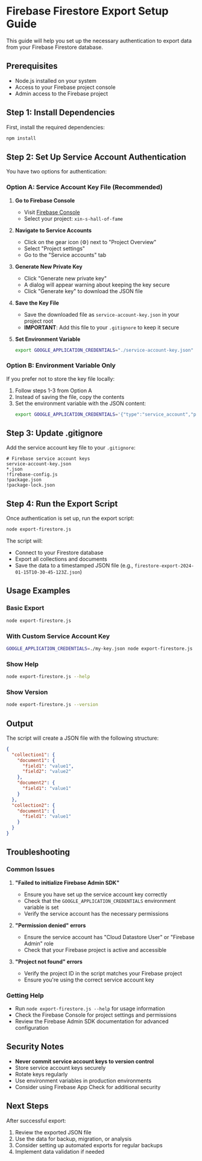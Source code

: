 # Firebase Firestore Export Setup Guide

This guide will help you set up the necessary authentication to export data from your Firebase Firestore database.

## Prerequisites

- Node.js installed on your system
- Access to your Firebase project console
- Admin access to the Firebase project

## Step 1: Install Dependencies

First, install the required dependencies:

```bash
npm install
```

## Step 2: Set Up Service Account Authentication

You have two options for authentication:

### Option A: Service Account Key File (Recommended)

1. **Go to Firebase Console**
   - Visit [Firebase Console](https://console.firebase.google.com/)
   - Select your project: `xin-s-hall-of-fame`

2. **Navigate to Service Accounts**
   - Click on the gear icon (⚙️) next to "Project Overview"
   - Select "Project settings"
   - Go to the "Service accounts" tab

3. **Generate New Private Key**
   - Click "Generate new private key"
   - A dialog will appear warning about keeping the key secure
   - Click "Generate key" to download the JSON file

4. **Save the Key File**
   - Save the downloaded file as `service-account-key.json` in your project root
   - **IMPORTANT**: Add this file to your `.gitignore` to keep it secure

5. **Set Environment Variable**
   ```bash
   export GOOGLE_APPLICATION_CREDENTIALS="./service-account-key.json"
   ```

### Option B: Environment Variable Only

If you prefer not to store the key file locally:

1. Follow steps 1-3 from Option A
2. Instead of saving the file, copy the contents
3. Set the environment variable with the JSON content:
   ```bash
   export GOOGLE_APPLICATION_CREDENTIALS='{"type":"service_account","project_id":"xin-s-hall-of-fame",...}'
   ```

## Step 3: Update .gitignore

Add the service account key file to your `.gitignore`:

```gitignore
# Firebase service account keys
service-account-key.json
*.json
!firebase-config.js
!package.json
!package-lock.json
```

## Step 4: Run the Export Script

Once authentication is set up, run the export script:

```bash
node export-firestore.js
```

The script will:
- Connect to your Firestore database
- Export all collections and documents
- Save the data to a timestamped JSON file (e.g., `firestore-export-2024-01-15T10-30-45-123Z.json`)

## Usage Examples

### Basic Export
```bash
node export-firestore.js
```

### With Custom Service Account Key
```bash
GOOGLE_APPLICATION_CREDENTIALS=./my-key.json node export-firestore.js
```

### Show Help
```bash
node export-firestore.js --help
```

### Show Version
```bash
node export-firestore.js --version
```

## Output

The script will create a JSON file with the following structure:

```json
{
  "collection1": {
    "document1": {
      "field1": "value1",
      "field2": "value2"
    },
    "document2": {
      "field1": "value1"
    }
  },
  "collection2": {
    "document1": {
      "field1": "value1"
    }
  }
}
```

## Troubleshooting

### Common Issues

1. **"Failed to initialize Firebase Admin SDK"**
   - Ensure you have set up the service account key correctly
   - Check that the `GOOGLE_APPLICATION_CREDENTIALS` environment variable is set
   - Verify the service account has the necessary permissions

2. **"Permission denied" errors**
   - Ensure the service account has "Cloud Datastore User" or "Firebase Admin" role
   - Check that your Firebase project is active and accessible

3. **"Project not found" errors**
   - Verify the project ID in the script matches your Firebase project
   - Ensure you're using the correct service account key

### Getting Help

- Run `node export-firestore.js --help` for usage information
- Check the Firebase Console for project settings and permissions
- Review the Firebase Admin SDK documentation for advanced configuration

## Security Notes

- **Never commit service account keys to version control**
- Store service account keys securely
- Rotate keys regularly
- Use environment variables in production environments
- Consider using Firebase App Check for additional security

## Next Steps

After successful export:
1. Review the exported JSON file
2. Use the data for backup, migration, or analysis
3. Consider setting up automated exports for regular backups
4. Implement data validation if needed
